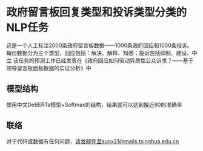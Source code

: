# 政府留言板回复类型和投诉类型分类的NLP任务

这是一个人工标注2000条政府留言板数据——1000条政府回应和1000条投诉。每份数据分为三个类型，回应包括：解决、解释、知悉；投诉包括抑制、建设、中立
该任务的预测工作已经发表在《政府回应如何驱动异质性公众诉求？——基于领导留言板面板数据的实证分析》中

## 模型结构
使用中文DeBERTa模型+Softmax的结构，结果就可以达到接近80的准确率

## 联络
对于代码或数据有任何问题，请发邮件至sunx21@mails.tsinghua.edu.cn
